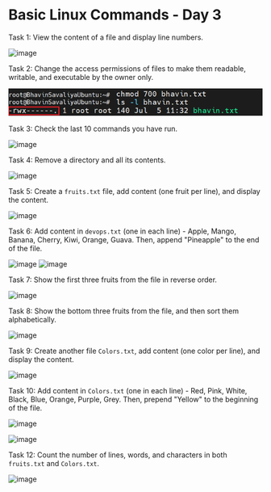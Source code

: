 
# Basic Linux Commands - Day 3

Task 1: View the content of a file and display line numbers.

![image](https://github.com/Bhavin213/90DaysOfDevOps/blob/master/2024/day03/image/task%201.png)

Task 2: Change the access permissions of files to make them readable, writable, and executable by the owner only.

![image](https://github.com/Bhavin213/90DaysOfDevOps/blob/master/2024/day03/image/task%202.png)

Task 3: Check the last 10 commands you have run.

![image](https://github.com/Bhavin213/90DaysOfDevOps/blob/master/2024/day03/image/task%203.png)

Task 4: Remove a directory and all its contents.

![image](https://github.com/Bhavin213/90DaysOfDevOps/blob/master/2024/day03/image/task%204.png)

Task 5: Create a `fruits.txt` file, add content (one fruit per line), and display the content.

![image](https://github.com/Bhavin213/90DaysOfDevOps/blob/master/2024/day03/image/task%205.png)

Task 6: Add content in `devops.txt` (one in each line) - Apple, Mango, Banana, Cherry, Kiwi, Orange, Guava. Then, append "Pineapple" to the end of the file.

![image](https://github.com/Bhavin213/90DaysOfDevOps/blob/master/2024/day03/image/task%206.png)
![image](https://github.com/Bhavin213/90DaysOfDevOps/blob/master/2024/day03/image/task%2066.png)

Task 7: Show the first three fruits from the file in reverse order.

![image](https://github.com/Bhavin213/90DaysOfDevOps/blob/master/2024/day03/image/task%207.png)

Task 8: Show the bottom three fruits from the file, and then sort them alphabetically.

![image](https://github.com/Bhavin213/90DaysOfDevOps/blob/master/2024/day03/image/task%208.png)

Task 9: Create another file `Colors.txt`, add content (one color per line), and display the content.

![image](https://github.com/Bhavin213/90DaysOfDevOps/blob/master/2024/day03/image/task%209.png)

Task 10: Add content in `Colors.txt` (one in each line) - Red, Pink, White, Black, Blue, Orange, Purple, Grey. Then, prepend "Yellow" to the beginning of the file.

![image](https://github.com/Bhavin213/90DaysOfDevOps/blob/master/2024/day03/image/task%2010.png)

![image](https://github.com/Bhavin213/90DaysOfDevOps/blob/master/2024/day03/image/task%2011.png)

Task 12: Count the number of lines, words, and characters in both `fruits.txt` and `Colors.txt`.

![image](https://github.com/Bhavin213/90DaysOfDevOps/blob/master/2024/day03/image/task%2012.png)
